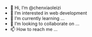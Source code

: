 - 👋 Hi, I’m @chenxiaoleizi
- 👀 I’m interested in web development
- 🌱 I’m currently learning ...
- 💞️ I’m looking to collaborate on ...
- 📫 How to reach me ...

<!---
chenxiaoleizi/chenxiaoleizi is a ✨ special ✨ repository because its `README.md` (this file) appears on your GitHub profile.
You can click the Preview link to take a look at your changes.
--->
